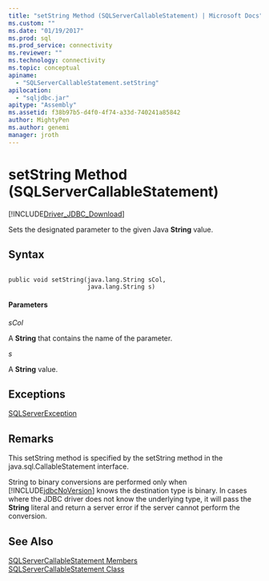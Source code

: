 ```yaml
---
title: "setString Method (SQLServerCallableStatement) | Microsoft Docs"
ms.custom: ""
ms.date: "01/19/2017"
ms.prod: sql
ms.prod_service: connectivity
ms.reviewer: ""
ms.technology: connectivity
ms.topic: conceptual
apiname: 
  - "SQLServerCallableStatement.setString"
apilocation: 
  - "sqljdbc.jar"
apitype: "Assembly"
ms.assetid: f38b97b5-d4f0-4f74-a33d-740241a85842
author: MightyPen
ms.author: genemi
manager: jroth
---
```

# setString Method (SQLServerCallableStatement)
[!INCLUDE[Driver_JDBC_Download](../../../includes/driver_jdbc_download.md)]

  Sets the designated parameter to the given Java **String** value.  
  
## Syntax  
  
```  
  
public void setString(java.lang.String sCol,  
                      java.lang.String s)  
```  
  
#### Parameters  
 *sCol*  
  
 A **String** that contains the name of the parameter.  
  
 *s*  
  
 A **String** value.  
  
## Exceptions  
 [SQLServerException](../../../connect/jdbc/reference/sqlserverexception-class.md)  
  
## Remarks  
 This setString method is specified by the setString method in the java.sql.CallableStatement interface.  
  
 String to binary conversions are performed only when [!INCLUDE[jdbcNoVersion](../../../includes/jdbcnoversion_md.md)] knows the destination type is binary. In cases where the JDBC driver does not know the underlying type, it will pass the **String** literal and return a server error if the server cannot perform the conversion.  
  
## See Also  
 [SQLServerCallableStatement Members](../../../connect/jdbc/reference/sqlservercallablestatement-members.md)   
 [SQLServerCallableStatement Class](../../../connect/jdbc/reference/sqlservercallablestatement-class.md)  
  
  
